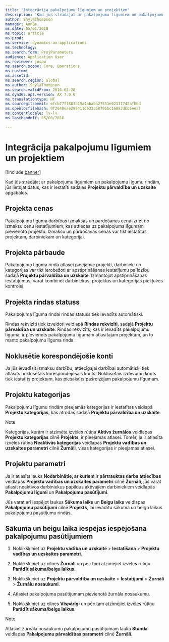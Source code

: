 ```yaml
---
title: "Integrācija pakalpojumu līgumiem un projektiem"
description: "Kad jūs strādājat ar pakalpojumu līgumiem un pakalpojumu līgumu rindām, jūs lietojat datus, kas ir iestatīti sadaļas Projektu pārvaldība un uzskaite apgabalos."
author: ShylaThompson
manager: AnnBe
ms.date: 05/01/2018
ms.topic: article
ms.prod: 
ms.service: dynamics-ax-applications
ms.technology: 
ms.search.form: ProjParameters
audience: Application User
ms.reviewer: josaw
ms.search.scope: Core, Operations
ms.custom: 
ms.assetid: 
ms.search.region: Global
ms.author: ShylaThompson
ms.search.validFrom: 2016-02-28
ms.dyn365.ops.version: AX 7.0.0
ms.translationtype: HT
ms.sourcegitcommit: efcb77ff883b29a4bbaba27551e02311742afbbd
ms.openlocfilehash: 9f2640eae299411d633c68795bc16883dbb5eeaf
ms.contentlocale: lv-lv
ms.lasthandoff: 05/08/2018

---
```


# <a name="integration-for-service-agreements-and-projects"></a>Integrācija pakalpojumu līgumiem un projektiem 

[!include [banner](../includes/banner.md)]


Kad jūs strādājat ar pakalpojumu līgumiem un pakalpojumu līgumu rindām, jūs lietojat datus, kas ir iestatīti sadaļas **Projektu pārvaldība un uzskaite** apgabalos.

## <a name="project-prices"></a>Projekta cenas

Pakalpojuma līguma darbības izmaksas un pārdošanas cena izriet no izmaksu cenu iestatījumiem, kas attiecas uz pakalpojuma līgumam pievienoto projektu. Izmaksu un pārdošanas cenas var tikt iestatītas projektam, darbiniekam un kategorijai. 

## <a name="project-validation"></a>Projekta pārbaude

Pakalpojuma līguma rindā atlasei pieejamie projekti, darbinieki un kategorijas var tikt ierobežoti ar apstiprināšanas iestatījumu palīdzību sadaļā **Projektu pārvaldība un uzskaite**. Izmantojot apstiprināšanas iestatījumus, varat kombinēt darbiniekus, projektus un kategorijas piekļuves kontrolei. 

## <a name="project-line-properties"></a>Projekta rindas statuss

Pakalpojuma līguma rindai rindas statuss tiek ievadīts automātiski.

Rindas rekvizīti tiek izveidoti veidlapā **Rindas rekvizīti**, sadaļā **Projektu pārvaldība un uzskaite**. Rindas rekvizīts, kas ir ievadīts pakalpojumu līgumā, ir pievienots pakalpojumu līgumam atlasītajam projektam, un to manto pakalpojumu līguma rinda. 

## <a name="default-offset-accounts"></a>Noklusētie korespondējošie konti

Ja jūs ievadīsit izmaksu darbību, attiecīgajai darbībai automātiski tiek atlasīts noklusētais korespondējošais konts. Noklusētais izdevumu konts tiek iestatīts projektam, kas piesaistīts pašreizējam pakalpojumu līgumam.

## <a name="project-categories"></a>Projektu kategorijas

Pakalpojumu līgumu rindām pieejamās kategorijas ir iestatītas veidlapā **Projektu kategorijas**, kas atrodas sadaļā **Projektu pārvaldība un uzskaite**. 

> [!NOTE]
> <P>Kategorijas, kurām ir atzīmēta izvēles rūtiņa <STRONG>Aktīvs žurnālos</STRONG> veidlapas <STRONG>Projektu kategorijas</STRONG> cilnē <STRONG>Projekts</STRONG>, ir pieejamas atlasei. Tomēr, ja ir atlasīta izvēles rūtiņa <STRONG>Neaktīvās kategorijas</STRONG> veidlapas <STRONG>Projektu vadības un uzskaites parametri</STRONG> cilnē <STRONG>Žurnāli</STRONG>, visas kategorijas ir pieejamas atlasei.</P>

## <a name="project-parameters"></a>Projektu parametri

Ja ir atlasīts lauks **Nodarbinātie, ar kuriem ir pārtrauktas darba attiecības** veidlapas **Projektu vadības un uzskaites parametri** cilnē **Žurnāli**, jūs varat atlasīt neaktīvos darbiniekus papildus aktīvajiem darbiniekiem veidlapās **Pakalpojumu līgumi** un **Pakalpojumu pasūtījumi**.

Jūs varat arī iespējot laukus **Sākuma laiks** un **Beigu laiks** veidlapas **Pakalpojumu pasūtījumi** cilnē **Projekts**, lai ievadītu sākuma un beigu laikus pakalpojumu pasūtījumu rindās.

## <a name="enable-the-starting-and-ending-time-feature-for-service-orders"></a>Sākuma un beigu laika iespējas iespējošana pakalpojumu pasūtījumiem

1.  Noklikšķiniet uz **Projektu vadība un uzskaite** \> **Iestatīšana** \> **Projektu vadības un uzskaites parametri**.

2.  Noklikšķiniet uz cilnes **Žurnāli** un pēc tam atzīmējiet izvēles rūtiņu **Parādīt sākuma/beigu laikus**.

3.  Noklikšķiniet uz **Projektu pārvaldība un uzskaite** \> **Iestatījumi** \> **Žurnāli** \> **Žurnālu nosaukumi**.

4.  Atlasiet pakalpojuma pasūtījumam pievienotā žurnāla nosaukumu.

5.  Noklikšķiniet uz cilnes **Vispārīgi** un pēc tam atzīmējiet izvēles rūtiņu **Parādīt sākuma/beigu laikus**.


> [!NOTE]
> <P>Atlasiet žurnāla nosaukumu pakalpojumu pasūtījumam laukā <STRONG>Stunda</STRONG> veidlapas <STRONG>Pakalpojumu pārvaldības parametri</STRONG> cilnē <STRONG>Žurnāli</STRONG>.</P>






